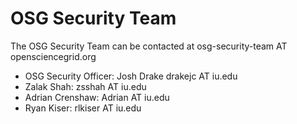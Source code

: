# OSG Security Team

The OSG Security Team can be contacted at osg-security-team AT opensciencegrid.org

- OSG Security Officer: Josh Drake drakejc AT iu.edu
- Zalak Shah: zsshah AT iu.edu
- Adrian Crenshaw: Adrian AT iu.edu
- Ryan Kiser: rlkiser AT iu.edu
